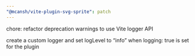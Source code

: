 ```yaml
---
"@mcansh/vite-plugin-svg-sprite": patch
---
```


chore: refactor deprecation warnings to use Vite logger API

create a custom logger and set logLevel to “info” when logging: true is set for the plugin

